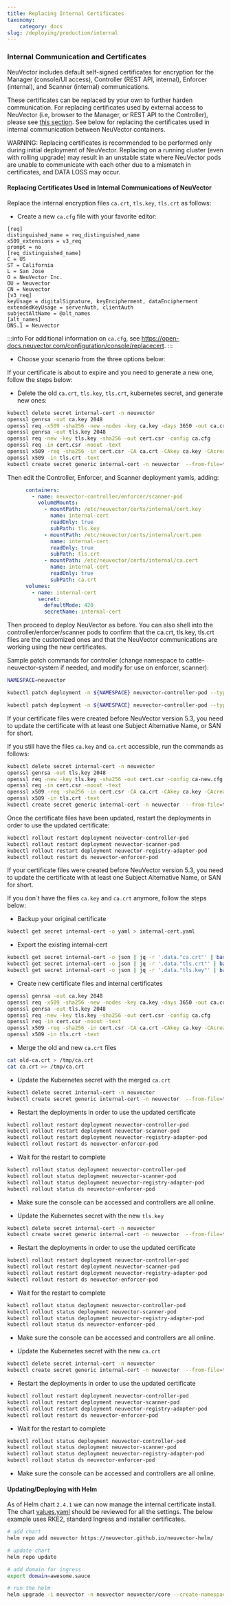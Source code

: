 ```yaml
---
title: Replacing Internal Certificates
taxonomy:
    category: docs
slug: /deploying/production/internal
---
```


### Internal Communication and Certificates

NeuVector includes default self-signed certificates for encryption for the Manager (console/UI access), Controller (REST API, internal), Enforcer (internal), and Scanner (internal) communications.

These certificates can be replaced by your own to further harden communication. For replacing certificates used by external access to NeuVector (i.e, browser to the Manager, or REST API to the Controller), please see [this section](/configuration/console/replacecert/). See below for replacing the certificates used in internal communication between NeuVector containers.

WARNING: Replacing certificates is recommended to be performed only during initial deployment of NeuVector. Replacing on a running cluster (even with rolling upgrade) may result in an unstable state where NeuVector pods are unable to communicate with each other due to a mismatch in certificates, and DATA LOSS may occur.

#### Replacing Certificates Used in Internal Communications of NeuVector

Replace the internal encryption files `ca.crt`, `tls.key`, `tls.crt` as follows:

+ Create a new `ca.cfg` file with your favorite editor:

```shell
[req]
distinguished_name = req_distinguished_name
x509_extensions = v3_req
prompt = no
[req_distinguished_name]
C = US
ST = California
L = San Jose
O = NeuVector Inc.
OU = Neuvector
CN = Neuvector
[v3_req]
keyUsage = digitalSignature, keyEncipherment, dataEncipherment
extendedKeyUsage = serverAuth, clientAuth
subjectAltName = @alt_names
[alt_names]
DNS.1 = Neuvector
```

:::info
For additional information on `ca.cfg`, see https://open-docs.neuvector.com/configuration/console/replacecert.
:::

+ Choose your scenario from the three options below:

<Tabs>
<TabItem value="new_cert" label="New certificate">
If your certificate is about to expire and you need to generate a new one, follow the steps below:

+ Delete the old `ca.crt`, `tls.key`, `tls.crt`, kubernetes secret, and generate new ones:

```bash
kubectl delete secret internal-cert -n neuvector
openssl genrsa -out ca.key 2048
openssl req -x509 -sha256 -new -nodes -key ca.key -days 3650 -out ca.crt
openssl genrsa -out tls.key 2048
openssl req -new -key tls.key -sha256 -out cert.csr -config ca.cfg
openssl req -in cert.csr -noout -text
openssl x509 -req -sha256 -in cert.csr -CA ca.crt -CAkey ca.key -CAcreateserial -out tls.crt -days 3650 -extensions 'v3_req' -extfile ca.cfg
openssl x509 -in tls.crt -text
kubectl create secret generic internal-cert -n neuvector  --from-file=tls.key --from-file=tls.crt --from-file=ca.crt
```

Then edit the Controller, Enforcer, and Scanner deployment yamls, adding:

```yaml
      containers:
        - name: neuvector-controller/enforcer/scanner-pod
          volumeMounts:
            - mountPath: /etc/neuvector/certs/internal/cert.key
              name: internal-cert
              readOnly: true
              subPath: tls.key
            - mountPath: /etc/neuvector/certs/internal/cert.pem
              name: internal-cert
              readOnly: true
              subPath: tls.crt
            - mountPath: /etc/neuvector/certs/internal/ca.cert
              name: internal-cert
              readOnly: true
              subPath: ca.crt
      volumes:
        - name: internal-cert
          secret:
            defaultMode: 420
            secretName: internal-cert
```

Then proceed to deploy NeuVector as before. You can also shell into the controller/enforcer/scanner pods to confirm that the ca.crt, tls.key, tls.crt files are the customized ones and that the NeuVector communications are working using the new certificates.

Sample patch commands for controller (change namespace to cattle-neuvector-system if needed, and modify for use on enforcer, scanner):

```bash
NAMESPACE=neuvector

kubectl patch deployment -n ${NAMESPACE} neuvector-controller-pod --type='json' -p='[{"op": "add", "path": "/spec/template/spec/volumes/-", "value": {"name": "internal-cert", "secret": {"defaultMode": 420, "secretName": "internal-cert"}} } ]'

kubectl patch deployment -n ${NAMESPACE} neuvector-controller-pod --type='json' -p='[{"op": "add", "path": "/spec/template/spec/containers/0/volumeMounts", "value": [{"mountPath": "/etc/neuvector/certs/internal/cert.key", "name": "internal-cert", "readOnly": true, "subPath": "cert.key"}, {"mountPath": "/etc/neuvector/certs/internal/cert.pem", "name": "internal-cert", "readOnly": true, "subPath": "cert.pem"}, {"mountPath": "/etc/neuvector/certs/internal/ca.cert", "name": "internal-cert", "readOnly": true, "subPath": "ca.cert"} ] } ]'
```
</TabItem>
<TabItem value="update_cert" label="Update current certificate with SANs">
If your certificate files were created before NeuVector version 5.3, you need to update the certificate with at least one Subject Alternative Name, or SAN for short.

If you still have the files `ca.key` and `ca.crt` accessible, run the commands as follows:

```bash
kubectl delete secret internal-cert -n neuvector
openssl genrsa -out tls.key 2048
openssl req -new -key tls.key -sha256 -out cert.csr -config ca-new.cfg
openssl req -in cert.csr -noout -text
openssl x509 -req -sha256 -in cert.csr -CA ca.crt -CAkey ca.key -CAcreateserial -out tls.crt -days 3650 -extensions 'v3_req' -extfile ca-new.cfg
openssl x509 -in tls.crt -text
kubectl create secret generic internal-cert -n neuvector  --from-file=tls.key --from-file=tls.crt --from-file=ca.crt
```

Once the certificate files have been updated, restart the deployments in order to use the updated certificate:

```bash
kubectl rollout restart deployment neuvector-controller-pod
kubectl rollout restart deployment neuvector-scanner-pod
kubectl rollout restart deployment neuvector-registry-adapter-pod 
kubectl rollout restart ds neuvector-enforcer-pod

```
</TabItem>
<TabItem value="regenarate_cert" label="Regenarate certificate files and add SANs">
If your certificate files were created before NeuVector version 5.3, you need to update the certificate with at least one Subject Alternative Name, or SAN for short.

If you don´t have the files `ca.key` and `ca.crt` anymore, follow the steps below:


+ Backup your original certificate

```bash
kubectl get secret internal-cert -o yaml > internal-cert.yaml
```

+ Export the existing internal-cert

```bash
kubectl get secret internal-cert -o json | jq -r '.data."ca.crt"' | base64 -d > old-ca.crt
kubectl get secret internal-cert -o json | jq -r '.data."tls.crt"' | base64 -d > old-tls.crt
kubectl get secret internal-cert -o json | jq -r '.data."tls.key"' | base64 -d > old-tls.key
```

+ Create new certificate files and internal certificates

```bash
openssl genrsa -out ca.key 2048
openssl req -x509 -sha256 -new -nodes -key ca.key -days 3650 -out ca.crt
openssl genrsa -out tls.key 2048
openssl req -new -key tls.key -sha256 -out cert.csr -config ca.cfg
openssl req -in cert.csr -noout -text
openssl x509 -req -sha256 -in cert.csr -CA ca.crt -CAkey ca.key -CAcreateserial -out tls.crt -days 3650 -extensions 'v3_req' -extfile ca.cfg
openssl x509 -in tls.crt -text
```

+ Merge the old and new `ca.crt` files

```bash
cat old-ca.crt > /tmp/ca.crt
cat ca.crt >> /tmp/ca.crt
```

+ Update the Kubernetes secret with the merged `ca.crt`

```bash
kubectl delete secret internal-cert -n neuvector
kubectl create secret generic internal-cert -n neuvector  --from-file=tls.key=old-tls.key --from-file=tls.crt=old-tls.crt --from-file=ca.crt=/tmp/ca.crt
```

+ Restart the deployments in order to use the updated certificate

```bash
kubectl rollout restart deployment neuvector-controller-pod
kubectl rollout restart deployment neuvector-scanner-pod
kubectl rollout restart deployment neuvector-registry-adapter-pod 
kubectl rollout restart ds neuvector-enforcer-pod
```

+ Wait for the restart to complete

```bash
kubectl rollout status deployment neuvector-controller-pod
kubectl rollout status deployment neuvector-scanner-pod
kubectl rollout status deployment neuvector-registry-adapter-pod 
kubectl rollout status ds neuvector-enforcer-pod
```

+ Make sure the console can be accessed and controllers are all online.

+ Update the Kubernetes secret with the new `tls.key`

```bash
kubectl delete secret internal-cert -n neuvector
kubectl create secret generic internal-cert -n neuvector  --from-file=tls.key=tls.key --from-file=tls.crt=tls.crt --from-file=ca.crt=/tmp/ca.crt
```

+ Restart the deployments in order to use the updated certificate

```bash
kubectl rollout restart deployment neuvector-controller-pod
kubectl rollout restart deployment neuvector-scanner-pod
kubectl rollout restart deployment neuvector-registry-adapter-pod 
kubectl rollout restart ds neuvector-enforcer-pod
```

+ Wait for the restart to complete

```bash
kubectl rollout status deployment neuvector-controller-pod
kubectl rollout status deployment neuvector-scanner-pod
kubectl rollout status deployment neuvector-registry-adapter-pod 
kubectl rollout status ds neuvector-enforcer-pod
```

+ Make sure the console can be accessed and controllers are all online.

+ Update the Kubernetes secret with the new `ca.crt`

```bash
kubectl delete secret internal-cert -n neuvector
kubectl create secret generic internal-cert -n neuvector  --from-file=tls.key=tls.key --from-file=tls.crt=tls.crt --from-file=ca.crt=ca.crt
```

+ Restart the deployments in order to use the updated certificate

```bash
kubectl rollout restart deployment neuvector-controller-pod
kubectl rollout restart deployment neuvector-scanner-pod
kubectl rollout restart deployment neuvector-registry-adapter-pod 
kubectl rollout restart ds neuvector-enforcer-pod
```

+ Wait for the restart to complete

```bash
kubectl rollout status deployment neuvector-controller-pod
kubectl rollout status deployment neuvector-scanner-pod
kubectl rollout status deployment neuvector-registry-adapter-pod 
kubectl rollout status ds neuvector-enforcer-pod
```

+ Make sure the console can be accessed and controllers are all online.
</TabItem>
</Tabs>

#### Updating/Deploying with Helm

As of Helm chart `2.4.1` we can now manage the internal certificate install. The chart [values.yaml](https://github.com/neuvector/neuvector-helm/blob/master/charts/core/values.yaml) should be reviewed for all the settings. The below example uses RKE2, standard Ingress and installer certificates.

```bash
# add chart
helm repo add neuvector https://neuvector.github.io/neuvector-helm/

# update chart
helm repo update

# add domain for ingress
export domain=awesome.sauce

# run the helm 
helm upgrade -i neuvector -n neuvector neuvector/core --create-namespace  --set imagePullSecrets=regsecret --set k3s.enabled=true --set k3s.runtimePath=/run/k3s/containerd/containerd.sock --set manager.ingress.enabled=true --set manager.ingress.host=neuvector.$domain --set manager.svc.type=ClusterIP --set controller.pvc.enabled=true --set controller.pvc.capacity=500Mi --set controller.internal.certificate.secret=internal-cert --set cve.scanner.internal.certificate.secret=internal-cert --set enforcer.internal.certificate.secret=internal-cert
```
